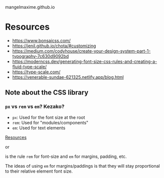 mangelmaxime.github.io

# Resources

- https://www.bonsaicss.com/
- https://jenil.github.io/chota/#customizing
- https://medium.com/codyhouse/create-your-design-system-part-1-typography-7c630d9092bd
- https://moderncss.dev/generating-font-size-css-rules-and-creating-a-fluid-type-scale/
- https://type-scale.com/
- https://venerable-sundae-621325.netlify.app/blog.html

## Note about the CSS library

### `px` vs `rem` vs `em`? Kezako?

- `px`: Used for the font size at the root
- `rem`: Used for "modules/components" 
- `em`: Used for text elements

[Resources](https://css-tricks.com/rems-ems/)

or

is the rule `rem` for font-size and `em` for margins, padding, etc.

The ideas of using `em` for margins/paddings is that they will stay proportional to their relative element font size.